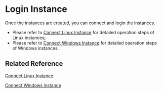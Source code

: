 # Login Instance

Once the instances are created, you can connect and login the instances.

* Please refer to [Connect Linux Instance](http://docs.jdcloud.com/en/virtual-machines/connect-to-linux-instance) for detailed operation steps of Linux instances;
* Please refer to [Connect Windows Instance](http://docs.jdcloud.com/en/virtual-machines/connect-to-windows-instance) for detailed operation steps of Windows instances.

## Related Reference

[Connect Linux Instance](http://docs.jdcloud.com/en/virtual-machines/connect-to-linux-instance)

[Connect Windows Instance](http://docs.jdcloud.com/en/virtual-machines/connect-to-windows-instance)
